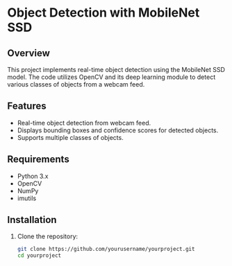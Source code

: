# Object Detection with MobileNet SSD

## Overview

This project implements real-time object detection using the MobileNet SSD model. The code utilizes OpenCV and its deep learning module to detect various classes of objects from a webcam feed.

## Features

- Real-time object detection from webcam feed.
- Displays bounding boxes and confidence scores for detected objects.
- Supports multiple classes of objects.

## Requirements

- Python 3.x
- OpenCV
- NumPy
- imutils

## Installation

1. Clone the repository:

   ```bash
   git clone https://github.com/yourusername/yourproject.git
   cd yourproject
